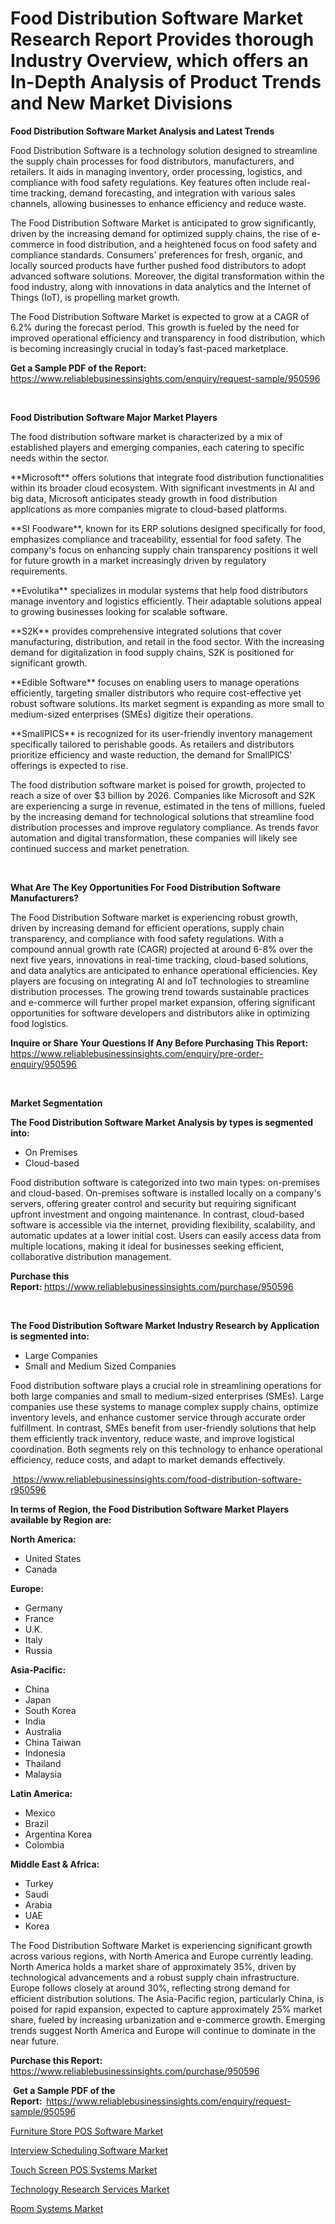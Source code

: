 <p><h1>Food Distribution Software Market Research Report Provides thorough Industry Overview, which offers an In-Depth Analysis of Product Trends and New Market Divisions</h1></p><p><strong>Food Distribution Software Market Analysis and Latest Trends</strong></p>
<p><p>Food Distribution Software is a technology solution designed to streamline the supply chain processes for food distributors, manufacturers, and retailers. It aids in managing inventory, order processing, logistics, and compliance with food safety regulations. Key features often include real-time tracking, demand forecasting, and integration with various sales channels, allowing businesses to enhance efficiency and reduce waste.</p><p>The Food Distribution Software Market is anticipated to grow significantly, driven by the increasing demand for optimized supply chains, the rise of e-commerce in food distribution, and a heightened focus on food safety and compliance standards. Consumers' preferences for fresh, organic, and locally sourced products have further pushed food distributors to adopt advanced software solutions. Moreover, the digital transformation within the food industry, along with innovations in data analytics and the Internet of Things (IoT), is propelling market growth.</p><p>The Food Distribution Software Market is expected to grow at a CAGR of 6.2% during the forecast period. This growth is fueled by the need for improved operational efficiency and transparency in food distribution, which is becoming increasingly crucial in today’s fast-paced marketplace.</p></p>
<p><strong>Get a Sample PDF of the Report:&nbsp;</strong> <a href="https://www.reliablebusinessinsights.com/enquiry/request-sample/950596?utm_campaign=1877&utm_medium=2&utm_source=Github&utm_content=ia&utm_term=06032025&utm_id=food-distribution-software">https://www.reliablebusinessinsights.com/enquiry/request-sample/950596</a></p>
<p>&nbsp;</p>
<p><strong>Food Distribution Software Major Market Players</strong></p>
<p><p>The food distribution software market is characterized by a mix of established players and emerging companies, each catering to specific needs within the sector.</p><p>**Microsoft** offers solutions that integrate food distribution functionalities within its broader cloud ecosystem. With significant investments in AI and big data, Microsoft anticipates steady growth in food distribution applications as more companies migrate to cloud-based platforms.</p><p>**SI Foodware**, known for its ERP solutions designed specifically for food, emphasizes compliance and traceability, essential for food safety. The company's focus on enhancing supply chain transparency positions it well for future growth in a market increasingly driven by regulatory requirements.</p><p>**Evolutika** specializes in modular systems that help food distributors manage inventory and logistics efficiently. Their adaptable solutions appeal to growing businesses looking for scalable software.</p><p>**S2K** provides comprehensive integrated solutions that cover manufacturing, distribution, and retail in the food sector. With the increasing demand for digitalization in food supply chains, S2K is positioned for significant growth.</p><p>**Edible Software** focuses on enabling users to manage operations efficiently, targeting smaller distributors who require cost-effective yet robust software solutions. Its market segment is expanding as more small to medium-sized enterprises (SMEs) digitize their operations.</p><p>**SmallPICS** is recognized for its user-friendly inventory management specifically tailored to perishable goods. As retailers and distributors prioritize efficiency and waste reduction, the demand for SmallPICS' offerings is expected to rise.</p><p>The food distribution software market is poised for growth, projected to reach a size of over $3 billion by 2026. Companies like Microsoft and S2K are experiencing a surge in revenue, estimated in the tens of millions, fueled by the increasing demand for technological solutions that streamline food distribution processes and improve regulatory compliance. As trends favor automation and digital transformation, these companies will likely see continued success and market penetration.</p></p>
<p>&nbsp;</p>
<p><strong>What Are The Key Opportunities For Food Distribution Software Manufacturers?</strong></p>
<p><p>The Food Distribution Software market is experiencing robust growth, driven by increasing demand for efficient operations, supply chain transparency, and compliance with food safety regulations. With a compound annual growth rate (CAGR) projected at around 6-8% over the next five years, innovations in real-time tracking, cloud-based solutions, and data analytics are anticipated to enhance operational efficiencies. Key players are focusing on integrating AI and IoT technologies to streamline distribution processes. The growing trend towards sustainable practices and e-commerce will further propel market expansion, offering significant opportunities for software developers and distributors alike in optimizing food logistics.</p></p>
<p><strong>Inquire or Share Your Questions If Any Before Purchasing This Report:</strong> <a href="https://www.reliablebusinessinsights.com/enquiry/pre-order-enquiry/950596?utm_campaign=1877&utm_medium=2&utm_source=Github&utm_content=ia&utm_term=06032025&utm_id=food-distribution-software">https://www.reliablebusinessinsights.com/enquiry/pre-order-enquiry/950596</a></p>
<p>&nbsp;</p>
<p><strong>Market Segmentation</strong></p>
<p><strong>The Food Distribution Software Market Analysis by types is segmented into:</strong></p>
<p><ul><li>On Premises</li><li>Cloud-based</li></ul></p>
<p><p>Food distribution software is categorized into two main types: on-premises and cloud-based. On-premises software is installed locally on a company's servers, offering greater control and security but requiring significant upfront investment and ongoing maintenance. In contrast, cloud-based software is accessible via the internet, providing flexibility, scalability, and automatic updates at a lower initial cost. Users can easily access data from multiple locations, making it ideal for businesses seeking efficient, collaborative distribution management.</p></p>
<p><strong>Purchase this Report:&nbsp;</strong><a href="https://www.reliablebusinessinsights.com/purchase/950596?utm_campaign=1877&utm_medium=2&utm_source=Github&utm_content=ia&utm_term=06032025&utm_id=food-distribution-software">https://www.reliablebusinessinsights.com/purchase/950596</a></p>
<p>&nbsp;</p>
<p><strong>The Food Distribution Software Market Industry Research by Application is segmented into:</strong></p>
<p><ul><li>Large Companies</li><li>Small and Medium Sized Companies</li></ul></p>
<p><p>Food distribution software plays a crucial role in streamlining operations for both large companies and small to medium-sized enterprises (SMEs). Large companies use these systems to manage complex supply chains, optimize inventory levels, and enhance customer service through accurate order fulfillment. In contrast, SMEs benefit from user-friendly solutions that help them efficiently track inventory, reduce waste, and improve logistical coordination. Both segments rely on this technology to enhance operational efficiency, reduce costs, and adapt to market demands effectively.</p></p>
<p><a href="https://www.reliablebusinessinsights.com/food-distribution-software-r950596?utm_campaign=1877&utm_medium=2&utm_source=Github&utm_content=ia&utm_term=06032025&utm_id=food-distribution-software">&nbsp;https://www.reliablebusinessinsights.com/food-distribution-software-r950596</a></p>
<p><strong>In terms of Region, the Food Distribution Software Market Players available by Region are:</strong></p>
<p>
    <p> <strong> North America: </strong>
        <ul>
            <li>United States</li>
            <li>Canada</li>
        </ul>
        </p> 
    <p> <strong> Europe: </strong>
        <ul>
            <li>Germany</li>
            <li>France</li>
            <li>U.K.</li>
            <li>Italy</li>
            <li>Russia</li>
        </ul>
        </p> 
    <p> <strong> Asia-Pacific: </strong>
        <ul>
            <li>China</li>
            <li>Japan</li>
            <li>South Korea</li>
            <li>India</li>
            <li>Australia</li>
            <li>China Taiwan</li>
            <li>Indonesia</li>
            <li>Thailand</li>
            <li>Malaysia</li>
        </ul>
        </p> 
    <p> <strong> Latin America: </strong>
        <ul>
            <li>Mexico</li>
            <li>Brazil</li>
            <li>Argentina Korea</li>
            <li>Colombia</li>
        </ul>
        </p> 
    <p> <strong> Middle East & Africa: </strong>
        <ul>
            <li>Turkey</li>
            <li>Saudi</li>
            <li>Arabia</li>
            <li>UAE</li>
            <li>Korea</li>
        </ul>
    </p>
    </p>
<p><p>The Food Distribution Software Market is experiencing significant growth across various regions, with North America and Europe currently leading. North America holds a market share of approximately 35%, driven by technological advancements and a robust supply chain infrastructure. Europe follows closely at around 30%, reflecting strong demand for efficient distribution solutions. The Asia-Pacific region, particularly China, is poised for rapid expansion, expected to capture approximately 25% market share, fueled by increasing urbanization and e-commerce growth. Emerging trends suggest North America and Europe will continue to dominate in the near future.</p></p>
<p><strong>Purchase this Report: </strong><a href="https://www.reliablebusinessinsights.com/purchase/950596?utm_campaign=1877&utm_medium=2&utm_source=Github&utm_content=ia&utm_term=06032025&utm_id=food-distribution-software">https://www.reliablebusinessinsights.com/purchase/950596</a></p>
<p>&nbsp;<strong>Get a Sample PDF of the Report:&nbsp;&nbsp;</strong><a href="https://www.reliablebusinessinsights.com/enquiry/request-sample/950596?utm_campaign=1877&utm_medium=2&utm_source=Github&utm_content=ia&utm_term=06032025&utm_id=food-distribution-software">https://www.reliablebusinessinsights.com/enquiry/request-sample/950596</a></p>
<p><strong></strong></p>
<p><p><a href="https://github.com/ximensbisade/Market-Research-Report-List-1/blob/main/furniture-store-pos-software-market.md?utm_campaign=1877&utm_medium=2&utm_source=Github&utm_content=ia&utm_term=06032025&utm_id=food-distribution-software">Furniture Store POS Software Market</a></p><p><a href="https://github.com/porstgowinjq/Market-Research-Report-List-1/blob/main/interview-scheduling-software-market.md?utm_campaign=1877&utm_medium=2&utm_source=Github&utm_content=ia&utm_term=06032025&utm_id=food-distribution-software">Interview Scheduling Software Market</a></p><p><a href="https://github.com/neiridionna/Market-Research-Report-List-1/blob/main/touch-screen-pos-systems-market.md?utm_campaign=1877&utm_medium=2&utm_source=Github&utm_content=ia&utm_term=06032025&utm_id=food-distribution-software">Touch Screen POS Systems Market</a></p><p><a href="https://github.com/amagloeaad54/Market-Research-Report-List-1/blob/main/technology-research-services-market.md?utm_campaign=1877&utm_medium=2&utm_source=Github&utm_content=ia&utm_term=06032025&utm_id=food-distribution-software">Technology Research Services Market</a></p><p><a href="https://github.com/blauetrelawz/Market-Research-Report-List-1/blob/main/room-systems-market.md?utm_campaign=1877&utm_medium=2&utm_source=Github&utm_content=ia&utm_term=06032025&utm_id=food-distribution-software">Room Systems Market</a></p></p>